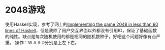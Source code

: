 # 2048游戏
使用Haskell实现，参考了网上的[Implementing the game 2048 in less than 90 lines
of
Haskell](http://gregorulm.com/2048-in-90-lines-haskell/)，但是我除了用户交互界面以外都没有引用IO，保证了基础函数的纯性。缺点是每次随机使用的都是相同的随机数种子，好吧这个问题好像有点严重。
操作：W A S D分别是上左下右。

